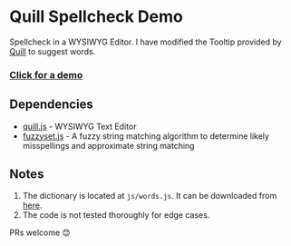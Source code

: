 # Quill Spellcheck Demo

Spellcheck in a WYSIWYG Editor. I have modified the Tooltip provided by [Quill](https://quilljs.com/) to suggest words.

### [Click for a demo](https://zaffnet.github.io/quill_spellcheck_demo/)

## Dependencies
* [quill.js](https://quilljs.com/) - WYSIWYG Text Editor
* [fuzzyset.js](https://glench.github.io/fuzzyset.js/) - A fuzzy string matching algorithm to determine likely misspellings and approximate string matching

## Notes
1.  The dictionary is located at `js/words.js`. It can be downloaded from [here](http://www.gwicks.net/dictionaries.htm).
2.  The code is not tested thoroughly for edge cases.

PRs welcome :blush:



 
